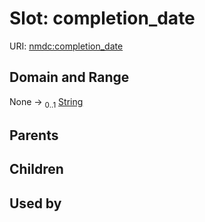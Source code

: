 
# Slot: completion_date




URI: [nmdc:completion_date](https://microbiomedata/meta/completion_date)


## Domain and Range

None &#8594;  <sub>0..1</sub> [String](types/String.md)

## Parents


## Children


## Used by

